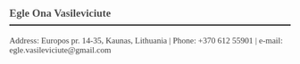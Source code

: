<div style='margin-top:0cm;margin-right:0cm;margin-bottom:14.0pt;margin-left:0cm;font-size:15px;font-family:"Cambria",serif;color:#404040;border:none;border-bottom:solid #141414 1.5pt;padding:0cm 0cm 4.0pt 0cm;'>
<h1 style='margin-top:20.0pt;margin-right:0cm;margin-bottom:3.0pt;margin-left:0cm;font-size:19px;font-family:"Cambria",serif;color:#4E4E4E;'>Egle Ona Vasileviciute</h1>
</div>
<p style='margin-top:0cm;margin-right:0cm;margin-bottom:14.0pt;margin-left:0cm;font-size:15px;font-family:"Cambria",serif;color:#404040;'
>Address: Europos pr. 14-35, Kaunas, Lithuania&nbsp;|&nbsp;Phone: +370 612 55901&nbsp;|&nbsp;e-mail: egle.vasileviciute@gmail.com</p>
